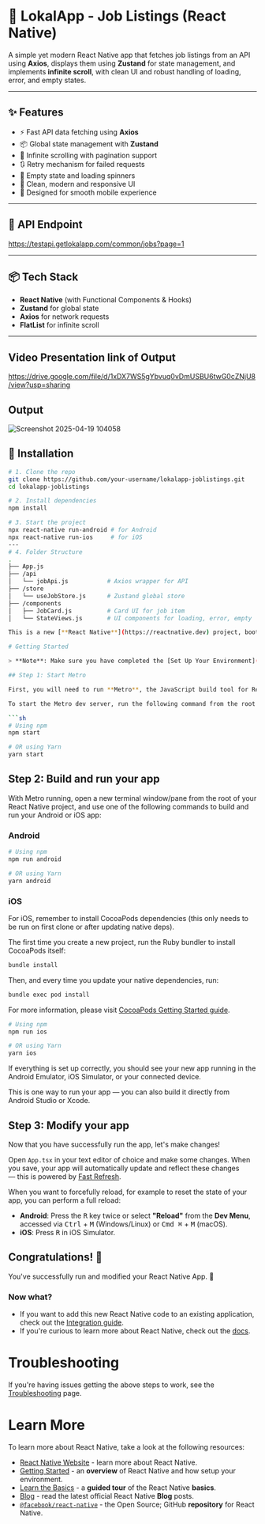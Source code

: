 # 💼 LokalApp - Job Listings (React Native)

A simple yet modern React Native app that fetches job listings from an API using **Axios**, displays them using **Zustand** for state management, and implements **infinite scroll**, with clean UI and robust handling of loading, error, and empty states.

---

## ✨ Features

- ⚡ Fast API data fetching using **Axios**
- 📦 Global state management with **Zustand**
- 🔁 Infinite scrolling with pagination support
- 🔃 Retry mechanism for failed requests
- 📴 Empty state and loading spinners
- 🎨 Clean, modern and responsive UI
- 📱 Designed for smooth mobile experience

---

## 🔗 API Endpoint

https://testapi.getlokalapp.com/common/jobs?page=1

---

## 📦 Tech Stack

- **React Native** (with Functional Components & Hooks)
- **Zustand** for global state
- **Axios** for network requests
- **FlatList** for infinite scroll

---
## Video Presentation link of Output
https://drive.google.com/file/d/1xDX7WS5gYbvuq0vDmUSBU6twG0cZNjU8/view?usp=sharing

## Output 
![Screenshot 2025-04-19 104058](https://github.com/user-attachments/assets/19bc448f-ea04-4ef7-b7f8-2bc9f5253db6)



## 🚀 Installation

```bash
# 1. Clone the repo
git clone https://github.com/your-username/lokalapp-joblistings.git
cd lokalapp-joblistings

# 2. Install dependencies
npm install

# 3. Start the project
npx react-native run-android # for Android
npx react-native run-ios     # for iOS
---
# 4. Folder Structure
.
├── App.js
├── /api
│   └── jobApi.js           # Axios wrapper for API
├── /store
│   └── useJobStore.js      # Zustand global store
├── /components
│   ├── JobCard.js          # Card UI for job item
│   └── StateViews.js       # UI components for loading, error, empty

This is a new [**React Native**](https://reactnative.dev) project, bootstrapped using [`@react-native-community/cli`](https://github.com/react-native-community/cli).

# Getting Started

> **Note**: Make sure you have completed the [Set Up Your Environment](https://reactnative.dev/docs/set-up-your-environment) guide before proceeding.

## Step 1: Start Metro

First, you will need to run **Metro**, the JavaScript build tool for React Native.

To start the Metro dev server, run the following command from the root of your React Native project:

```sh
# Using npm
npm start

# OR using Yarn
yarn start
```

## Step 2: Build and run your app

With Metro running, open a new terminal window/pane from the root of your React Native project, and use one of the following commands to build and run your Android or iOS app:

### Android

```sh
# Using npm
npm run android

# OR using Yarn
yarn android
```

### iOS

For iOS, remember to install CocoaPods dependencies (this only needs to be run on first clone or after updating native deps).

The first time you create a new project, run the Ruby bundler to install CocoaPods itself:

```sh
bundle install
```

Then, and every time you update your native dependencies, run:

```sh
bundle exec pod install
```

For more information, please visit [CocoaPods Getting Started guide](https://guides.cocoapods.org/using/getting-started.html).

```sh
# Using npm
npm run ios

# OR using Yarn
yarn ios
```

If everything is set up correctly, you should see your new app running in the Android Emulator, iOS Simulator, or your connected device.

This is one way to run your app — you can also build it directly from Android Studio or Xcode.

## Step 3: Modify your app

Now that you have successfully run the app, let's make changes!

Open `App.tsx` in your text editor of choice and make some changes. When you save, your app will automatically update and reflect these changes — this is powered by [Fast Refresh](https://reactnative.dev/docs/fast-refresh).

When you want to forcefully reload, for example to reset the state of your app, you can perform a full reload:

- **Android**: Press the <kbd>R</kbd> key twice or select **"Reload"** from the **Dev Menu**, accessed via <kbd>Ctrl</kbd> + <kbd>M</kbd> (Windows/Linux) or <kbd>Cmd ⌘</kbd> + <kbd>M</kbd> (macOS).
- **iOS**: Press <kbd>R</kbd> in iOS Simulator.

## Congratulations! :tada:

You've successfully run and modified your React Native App. :partying_face:

### Now what?

- If you want to add this new React Native code to an existing application, check out the [Integration guide](https://reactnative.dev/docs/integration-with-existing-apps).
- If you're curious to learn more about React Native, check out the [docs](https://reactnative.dev/docs/getting-started).

# Troubleshooting

If you're having issues getting the above steps to work, see the [Troubleshooting](https://reactnative.dev/docs/troubleshooting) page.

# Learn More

To learn more about React Native, take a look at the following resources:

- [React Native Website](https://reactnative.dev) - learn more about React Native.
- [Getting Started](https://reactnative.dev/docs/environment-setup) - an **overview** of React Native and how setup your environment.
- [Learn the Basics](https://reactnative.dev/docs/getting-started) - a **guided tour** of the React Native **basics**.
- [Blog](https://reactnative.dev/blog) - read the latest official React Native **Blog** posts.
- [`@facebook/react-native`](https://github.com/facebook/react-native) - the Open Source; GitHub **repository** for React Native.
